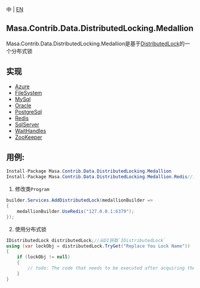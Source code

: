 中 | [EN](README.md)

## Masa.Contrib.Data.DistributedLocking.Medallion

Masa.Contrib.Data.DistributedLocking.Medallion是基于[DistributedLock](https://github.com/madelson/DistributedLock)的一个分布式锁

## 实现

- [Azure](../Masa.Contrib.Data.DistributedLocking.Medallion.Azure/README.zh-CN.md)
- [FileSystem](../Masa.Contrib.Data.DistributedLocking.Medallion.FileSystem/README.zh-CN.md)
- [MySql](../Masa.Contrib.Data.DistributedLocking.Medallion.FileSystem/README.zh-CN.md)
- [Oracle](../Masa.Contrib.Data.DistributedLocking.Medallion.FileSystem/README.zh-CN.md)
- [PostgreSql](../Masa.Contrib.Data.DistributedLocking.Medallion.FileSystem/README.zh-CN.md)
- [Redis](../Masa.Contrib.Data.DistributedLocking.Medallion.FileSystem/README.zh-CN.md)
- [SqlServer](../Masa.Contrib.Data.DistributedLocking.Medallion.SqlServer/README.zh-CN.md)
- [WaitHandles](../Masa.Contrib.Data.DistributedLocking.Medallion.FileSystem/README.zh-CN.md)
- [ZooKeeper](../Masa.Contrib.Data.DistributedLocking.Medallion.ZooKeeper/README.zh-CN.md)

## 用例:

```c#
Install-Package Masa.Contrib.Data.DistributedLocking.Medallion
Install-Package Masa.Contrib.Data.DistributedLocking.Medallion.Redis//以Redis举例
```

1. 修改类`Program`

``` C#
builder.Services.AddDistributedLock(medallionBuilder =>
{
    medallionBuilder.UseRedis("127.0.0.1:6379");
});
```

2. 使用分布式锁

``` C#
IDistributedLock distributedLock;//从DI获取`IDistributedLock`
using (var lockObj = distributedLock.TryGet("Replace You Lock Name"))
{
    if (lockObj != null)
    {
        // todo: The code that needs to be executed after acquiring the distributed lock
    }
}
```

